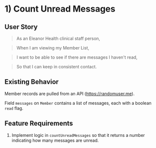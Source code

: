# 1) Count Unread Messages

## User Story

> As an Eleanor Health clinical staff person,

> When I am viewing my Member List,

> I want to be able to see if there are messages I haven't read,

> So that I can keep in consistent contact.

## Existing Behavior

Member records are pulled from an API (https://randomuser.me).

Field `messages` on `Member` contains a list of messages, each with a boolean `read` flag.

## Feature Requirements

1. Implement logic in `countUnreadMessages` so that it returns a number indicating how many messages are unread.
